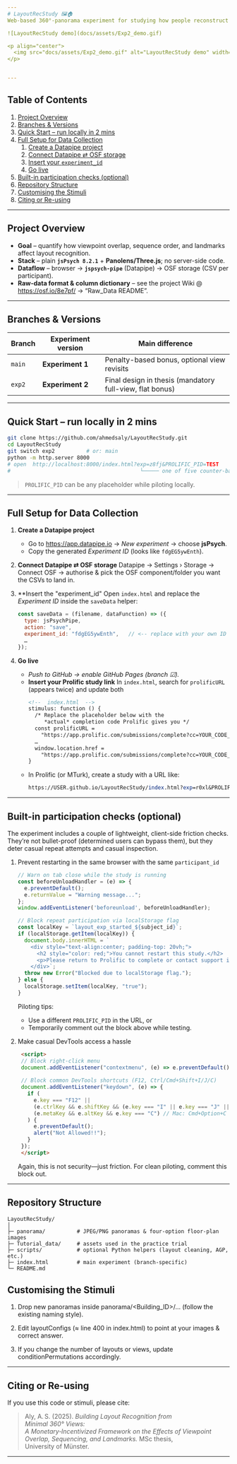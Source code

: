 ```yaml
---
# LayoutRecStudy 🖼️🏠  
Web-based 360°-panorama experiment for studying how people reconstruct indoor layouts from a minimal set of views.

![LayoutRecStudy demo](docs/assets/Exp2_demo.gif)

<p align="center">
  <img src="docs/assets/Exp2_demo.gif" alt="LayoutRecStudy demo" width="820">
</p>


---
```


## Table of Contents  
1. [Project Overview](#project-overview)  
2. [Branches & Versions](#branches--versions)  
3. [Quick Start – run locally in 2 mins](#quick-start--run-locally-in-2-mins)  
4. [Full Setup for Data Collection](#full-setup-for-data-collection)  
   1. [Create a Datapipe project](#step-1)  
   2. [Connect Datapipe ⇄ OSF storage](#step-2)  
   3. [Insert your `experiment_id`](#step-3)  
   4. [Go live](#step-4)  
5. [Built-in participation checks (optional)](#Built-in-participation-checks-(optional))  
6. [Repository Structure](#repository-structure)  
7. [Customising the Stimuli](#customising-the-stimuli)  
8. [Citing or Re-using](#citing-or-re-using) 

---

## Project Overview
* **Goal** – quantify how viewpoint overlap, sequence order, and landmarks affect layout recognition.  
* **Stack** – plain **`jsPsych 8.2.1`** + **Panolens/Three.js**; no server-side code.  
* **Dataflow** – browser → **`jspsych-pipe`** (Datapipe) → OSF storage (CSV per participant).  
* **Raw-data format & column dictionary** – see the project Wiki @ https://osf.io/8e7pf/ → “Raw_Data README”.

---

## Branches & Versions

| Branch | Experiment version | Main difference |
|--------|--------------------|-----------------|
| `main` | **Experiment 1** | Penalty-based bonus, optional view revisits |
| `exp2` | **Experiment 2** | Final design in thesis (mandatory full-view, flat bonus) |

---

## Quick Start – run locally in 2 mins

```bash
git clone https://github.com/ahmedsaly/LayoutRecStudy.git
cd LayoutRecStudy
git switch exp2          # or: main
python -m http.server 8000
# open  http://localhost:8000/index.html?exp=z8fj&PROLIFIC_PID=TEST
#                                         └───── one of five counter-balanced lists (five: z8fj, r0xl, b2tk, n3qv, w7sd)
```

> `PROLIFIC_PID` can be any placeholder while piloting locally.

---

## Full Setup for Data Collection

1. <a id="step-1"></a>**Create a Datapipe project**  
   * Go to <https://app.datapipe.io> → *New experiment* → choose **jsPsych**.  
   * Copy the generated *Experiment ID* (looks like `fdgEG5ywEnth`).
  
2. <a id="step-2"></a>**Connect Datapipe ⇄ OSF storage**
   Datapipe → Settings › Storage → Connect OSF → authorise & pick the OSF component/folder you want the CSVs to land in.

2. <a id="step-3"></a>**Insert the "experiment_id"
   Open `index.html` and replace the *Experiment ID* inside the `saveData` helper: 
   ```js
   const saveData = (filename, dataFunction) => ({
     type: jsPsychPipe,
     action: "save",
     experiment_id: "fdgEG5ywEnth",   // <-- replace with your own ID
     …
   });
   ```

4. <a id="step-4"></a>**Go live**  
   * *Push to GitHub → enable GitHub Pages (branch ☑).*
   * **Insert your Prolific study link**
     In `index.html`, search for `prolificURL` (appears twice) and update both  
     ```html
     <!--  index.html  -->
     stimulus: function () {
       /* Replace the placeholder below with the
          *actual* completion code Prolific gives you */
       const prolificURL =
         "https://app.prolific.com/submissions/complete?cc=YOUR_CODE_HERE";
       …
       window.location.href =
         "https://app.prolific.com/submissions/complete?cc=YOUR_CODE_HERE";
     }
     ```  
   * In Prolific (or MTurk), create a study with a URL like:
     ```perl
     https://USER.github.io/LayoutRecStudy/index.html?exp=r0xl&PROLIFIC_PID={{%PROLIFIC_PID%}}
     ```
---
## Built-in participation checks (optional)
The experiment includes a couple of lightweight, client-side friction checks.
They’re not bullet-proof (determined users can bypass them), but they deter casual repeat attempts and casual inspection.

1. Prevent restarting in the same browser with the same `participant_id`
    ```js
    // Warn on tab close while the study is running
    const beforeUnloadHandler = (e) => {
      e.preventDefault();
      e.returnValue = "Warning message...";
    };
    window.addEventListener('beforeunload', beforeUnloadHandler);
    
    // Block repeat participation via localStorage flag
    const localKey = `layout_exp_started_${subject_id}`;
    if (localStorage.getItem(localKey)) {
      document.body.innerHTML = `
        <div style="text-align:center; padding-top: 20vh;">
          <h2 style="color: red;">You cannot restart this study.</h2>
          <p>Please return to Prolific to complete or contact support if this is an error.</p>
        </div>`;
      throw new Error("Blocked due to localStorage flag.");
    } else {
      localStorage.setItem(localKey, "true");
    }
    ```
    Piloting tips:
    * Use a different `PROLIFIC_PID` in the URL, or
    * Temporarily comment out the block above while testing.

2. Make casual DevTools access a hassle
   ```html
    <script>
    // Block right-click menu
    document.addEventListener("contextmenu", (e) => e.preventDefault());
    
    // Block common DevTools shortcuts (F12, Ctrl/Cmd+Shift+I/J/C)
    document.addEventListener("keydown", (e) => {
      if (
        e.key === "F12" ||
        (e.ctrlKey && e.shiftKey && (e.key === "I" || e.key === "J" || e.key === "C")) ||
        (e.metaKey && e.altKey && e.key === "C") // Mac: Cmd+Option+C
      ) {
        e.preventDefault();
        alert("Not Allowed!!");
      }
    });
    </script>
   ```
   Again, this is not security—just friction. For clean piloting, comment this block out.

   
---

## Repository Structure

```
LayoutRecStudy/
│
├─ panorama/          # JPEG/PNG panoramas & four-option floor-plan images
├─ Tutorial_data/     # assets used in the practice trial
├─ scripts/           # optional Python helpers (layout cleaning, AGP, etc.)
├─ index.html         # main experiment (branch-specific)
└─ README.md
```
## Customising the Stimuli
1. Drop new panoramas inside panorama/<Building_ID>/… (follow the existing naming style).

2. Edit layoutConfigs (≈ line 400 in index.html) to point at your images & correct answer.

3. If you change the number of layouts or views, update conditionPermutations accordingly.

---

## Citing or Re-using

If you use this code or stimuli, please cite:

> Aly, A. S. (2025). *Building Layout Recognition from Minimal 360° Views:  
> A Monetary‑Incentivized Framework on the Effects of Viewpoint Overlap, Sequencing, and Landmarks.* MSc thesis, University of Münster.

---

